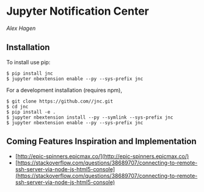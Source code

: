# Jupyter Notification Center

*Alex Hagen*

## Installation

To install use pip:

    $ pip install jnc
    $ jupyter nbextension enable --py --sys-prefix jnc


For a development installation (requires npm),

    $ git clone https://github.com//jnc.git
    $ cd jnc
    $ pip install -e .
    $ jupyter nbextension install --py --symlink --sys-prefix jnc
    $ jupyter nbextension enable --py --sys-prefix jnc

## Coming Features Inspiration and Implementation

- [http://epic-spinners.epicmax.co/](http://epic-spinners.epicmax.co/)
- [https://stackoverflow.com/questions/38689707/connecting-to-remote-ssh-server-via-node-js-html5-console](https://stackoverflow.com/questions/38689707/connecting-to-remote-ssh-server-via-node-js-html5-console)
